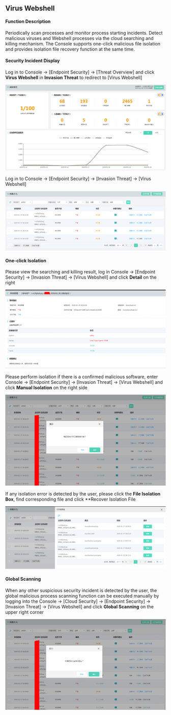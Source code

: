 ## Virus Webshell

#### Function Description

Periodically scan processes and monitor process starting incidents. Detect malicious viruses and Webshell processes via the cloud searching and killing mechanism. The Console supports one-click malicious file isolation and provides isolation file recovery function at the same time.

#### Security Incident Display

Log in to Console -> [Endpoint Security] -> [Threat Overview] and click **Virus Webshell** in **Invasion Threat** to redirect to [Virus Webshell]

![](../../../../image/Endpoint-Security/cloudvirus4.png)

Log in to Console -> [Endpoint Security] -> [Invasion Threat] -> [Virus Webshell]

![](../../../../image/Endpoint-Security/cloudvirus1.png)

#### One-click Isolation

Please view the searching and killing result, log in Console -> [Endpoint Security] -> [Invasion Threat] -> [Virus Webshell] and click **Detail** on the right

![](../../../../image/Endpoint-Security/cloudvirus2.png)

Please perform isolation if there is a confirmed malicious software, enter Console -> [Endpoint Security] -> [Invasion Threat] -> [Virus Webshell] and click **Manual Isolation** on the right side

![](../../../../image/Endpoint-Security/cloudvirus5.png)

If any isolation error is detected by the user, please click the **File Isolation Box**, find corresponding file and click **Recover Isolation File

![](../../../../image/Endpoint-Security/cloudvirus3.png)


#### Global Scanning

When any other suspicious security incident is detected by the user, the global malicious process scanning function can be executed manually by logging into the Console -> [Cloud Security] -> [Endpoint Security] -> [Invasion Threat] -> [Virus Webshell] and click **Global Scanning** on the upper right corner

![](../../../../image/Endpoint-Security/cloudvirus6.png)
